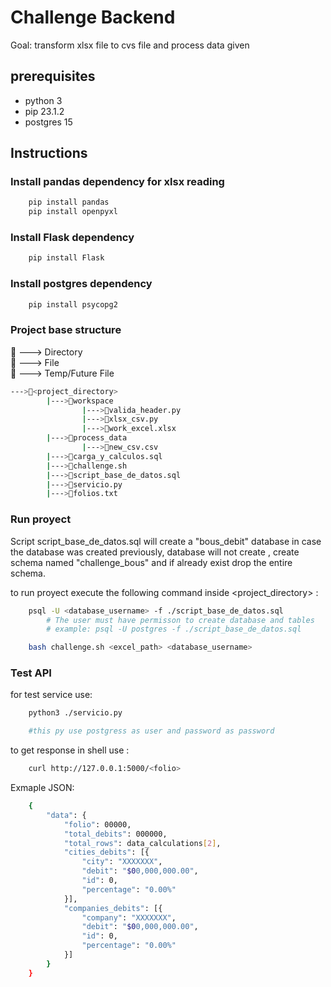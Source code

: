 
# Challenge Backend
Goal: transform xlsx file to cvs file and process data given

## prerequisites

 - python 3
 - pip 23.1.2
 - postgres 15


## Instructions

### Install pandas dependency for xlsx reading

```bash
    pip install pandas
    pip install openpyxl
```

### Install Flask dependency

```bash
    pip install Flask
```

### Install postgres dependency

```bash
    pip install psycopg2
```


### Project base structure


📁 ---> Directory \
📄 ---> File \
🔮 ---> Temp/Future File

```bash
--->📁<project_directory>
        |--->📁workspace
                |--->📄valida_header.py
                |--->📄xlsx_csv.py
                |--->🔮work_excel.xlsx
        |--->📁process_data
                |--->🔮new_csv.csv
        |--->📄carga_y_calculos.sql
        |--->📄challenge.sh
        |--->📄script_base_de_datos.sql
        |--->📄servicio.py
        |--->🔮folios.txt
```

### Run proyect
Script script_base_de_datos.sql will create a "bous_debit" database in case the database was created previously, database will not create , create schema named "challenge_bous" and if already exist drop the entire schema. 

to run proyect execute the following command inside <project_directory> :

```bash
    psql -U <database_username> -f ./script_base_de_datos.sql
        # The user must have permisson to create database and tables 
        # example: psql -U postgres -f ./script_base_de_datos.sql

    bash challenge.sh <excel_path> <database_username>
```

### Test API

for test service use: 

```bash
    python3 ./servicio.py

    #this py use postgress as user and password as password
```

to get response in shell use :

```bash
    curl http://127.0.0.1:5000/<folio>
```

Exmaple JSON:


```bash
    {
        "data": {
            "folio": 00000,
            "total_debits": 000000,
            "total_rows": data_calculations[2],
            "cities_debits": [{
                "city": "XXXXXXX",
                "debit": "$00,000,000.00",
                "id": 0,
                "percentage": "0.00%"
            }],
            "companies_debits": [{
                "company": "XXXXXXX",
                "debit": "$00,000,000.00",
                "id": 0,
                "percentage": "0.00%"
            }]
        }
    }
```
